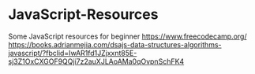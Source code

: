 # JavaScript-Resources
Some JavaScript resources for beginner 
https://www.freecodecamp.org/
https://books.adrianmejia.com/dsajs-data-structures-algorithms-javascript/?fbclid=IwAR1fd1JZjxxnt85E-sj3Z1OxCXGOF9QQji7z2auXJLAoAMa0qOvpnSchFK4
